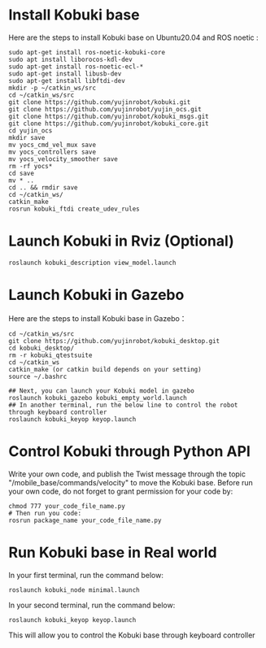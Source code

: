 # Install Kobuki base
Here are the steps to install Kobuki base on Ubuntu20.04 and ROS noetic :
```
sudo apt-get install ros-noetic-kobuki-core
sudo apt install liborocos-kdl-dev
sudo apt-get install ros-noetic-ecl-*
sudo apt-get install libusb-dev
sudo apt-get install libftdi-dev
mkdir -p ~/catkin_ws/src
cd ~/catkin_ws/src
git clone https://github.com/yujinrobot/kobuki.git
git clone https://github.com/yujinrobot/yujin_ocs.git
git clone https://github.com/yujinrobot/kobuki_msgs.git
git clone https://github.com/yujinrobot/kobuki_core.git
cd yujin_ocs
mkdir save 
mv yocs_cmd_vel_mux save
mv yocs_controllers save
mv yocs_velocity_smoother save
rm -rf yocs*
cd save 
mv * ..
cd .. && rmdir save
cd ~/catkin_ws/
catkin_make
rosrun kobuki_ftdi create_udev_rules
```

# Launch Kobuki in Rviz (Optional)
```
roslaunch kobuki_description view_model.launch
```

# Launch Kobuki in Gazebo
Here are the steps to install Kobuki base in Gazebo：
```
cd ~/catkin_ws/src
git clone https://github.com/yujinrobot/kobuki_desktop.git
cd kobuki_desktop/
rm -r kobuki_qtestsuite
cd ~/catkin_ws
catkin_make (or catkin build depends on your setting)
source ~/.bashrc

## Next, you can launch your Kobuki model in gazebo
roslaunch kobuki_gazebo kobuki_empty_world.launch
## In another terminal, run the below line to control the robot through keyboard controller
roslaunch kobuki_keyop keyop.launch
```

# Control Kobuki through Python API
Write your own code, and publish the Twist message through the topic "/mobile_base/commands/velocity" to move the Kobuki base. Before run your own code, do not forget to grant permission for your code by:
```
chmod 777 your_code_file_name.py
# Then run you code:
rosrun package_name your_code_file_name.py
```

# Run Kobuki base in Real world
In your first terminal, run the command below:
```
roslaunch kobuki_node minimal.launch
```
In your second terminal, run the command below:
```
roslaunch kobuki_keyop keyop.launch
```
This will allow you to control the Kobuki base through keyboard controller

